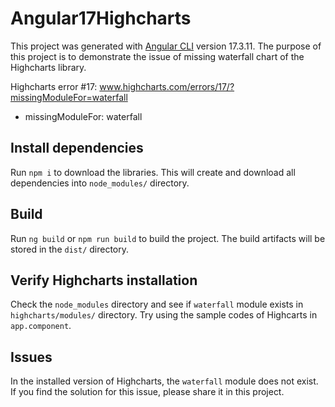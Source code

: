 # Angular17Highcharts

This project was generated with [Angular CLI](https://github.com/angular/angular-cli) version 17.3.11.
The purpose of this project is to demonstrate the issue of missing waterfall chart of the Highcharts library.

Highcharts error #17: www.highcharts.com/errors/17/?missingModuleFor=waterfall
 - missingModuleFor: waterfall

## Install dependencies

Run `npm i` to download the libraries. This will create and download all dependencies into `node_modules/` directory.

## Build

Run `ng build` or `npm run build` to build the project. The build artifacts will be stored in the `dist/` directory.

## Verify Highcharts installation

Check the `node_modules` directory and see if `waterfall` module exists in `highcharts/modules/` directory.
Try using the sample codes of Highcarts in `app.component`.

## Issues

In the installed version of Highcharts, the `waterfall` module does not exist.
If you find the solution for this issue, please share it in this project. 
